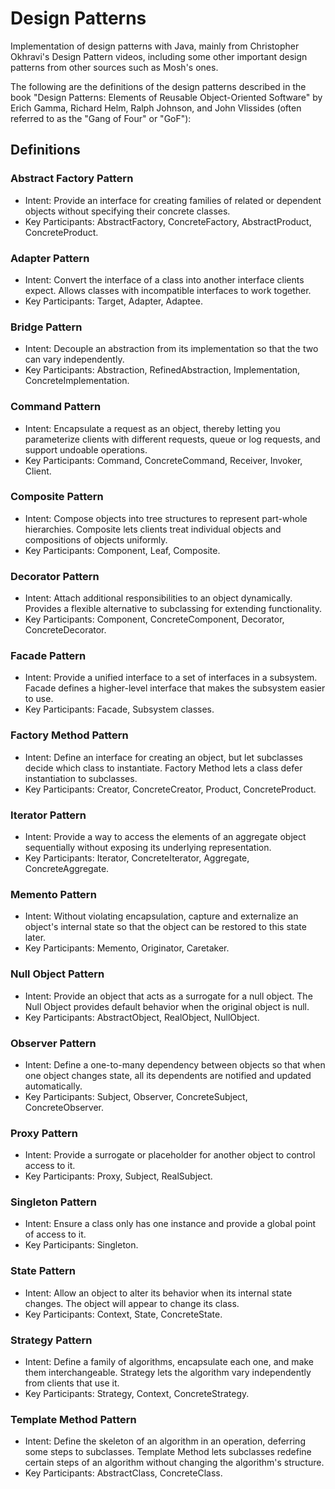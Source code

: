 # Design Patterns

Implementation of design patterns with Java, mainly from Christopher Okhravi's Design Pattern videos, including some other important design patterns from other sources such as Mosh's ones.

The following are the definitions of the design patterns described in the book "Design Patterns: Elements of Reusable Object-Oriented Software" by Erich Gamma, Richard Helm, Ralph Johnson, and John Vlissides (often referred to as the "Gang of Four" or "GoF"):

## Definitions

### Abstract Factory Pattern

- Intent: Provide an interface for creating families of related or dependent objects without specifying their concrete classes.
- Key Participants: AbstractFactory, ConcreteFactory, AbstractProduct, ConcreteProduct.

### Adapter Pattern

- Intent: Convert the interface of a class into another interface clients expect. Allows classes with incompatible interfaces to work together.
- Key Participants: Target, Adapter, Adaptee.

### Bridge Pattern

- Intent: Decouple an abstraction from its implementation so that the two can vary independently.
- Key Participants: Abstraction, RefinedAbstraction, Implementation, ConcreteImplementation.

### Command Pattern

- Intent: Encapsulate a request as an object, thereby letting you parameterize clients with different requests, queue or log requests, and support undoable operations.
- Key Participants: Command, ConcreteCommand, Receiver, Invoker, Client.

### Composite Pattern

- Intent: Compose objects into tree structures to represent part-whole hierarchies. Composite lets clients treat individual objects and compositions of objects uniformly.
- Key Participants: Component, Leaf, Composite.

### Decorator Pattern

- Intent: Attach additional responsibilities to an object dynamically. Provides a flexible alternative to subclassing for extending functionality.
- Key Participants: Component, ConcreteComponent, Decorator, ConcreteDecorator.

### Facade Pattern

- Intent: Provide a unified interface to a set of interfaces in a subsystem. Facade defines a higher-level interface that makes the subsystem easier to use.
- Key Participants: Facade, Subsystem classes.

### Factory Method Pattern

- Intent: Define an interface for creating an object, but let subclasses decide which class to instantiate. Factory Method lets a class defer instantiation to subclasses.
- Key Participants: Creator, ConcreteCreator, Product, ConcreteProduct.

### Iterator Pattern

- Intent: Provide a way to access the elements of an aggregate object sequentially without exposing its underlying representation.
- Key Participants: Iterator, ConcreteIterator, Aggregate, ConcreteAggregate.

### Memento Pattern

- Intent: Without violating encapsulation, capture and externalize an object's internal state so that the object can be restored to this state later.
- Key Participants: Memento, Originator, Caretaker.

### Null Object Pattern

- Intent: Provide an object that acts as a surrogate for a null object. The Null Object provides default behavior when the original object is null.
- Key Participants: AbstractObject, RealObject, NullObject.

### Observer Pattern

- Intent: Define a one-to-many dependency between objects so that when one object changes state, all its dependents are notified and updated automatically.
- Key Participants: Subject, Observer, ConcreteSubject, ConcreteObserver.

### Proxy Pattern

- Intent: Provide a surrogate or placeholder for another object to control access to it.
- Key Participants: Proxy, Subject, RealSubject.

### Singleton Pattern

- Intent: Ensure a class only has one instance and provide a global point of access to it.
- Key Participants: Singleton.

### State Pattern

- Intent: Allow an object to alter its behavior when its internal state changes. The object will appear to change its class.
- Key Participants: Context, State, ConcreteState.

### Strategy Pattern

- Intent: Define a family of algorithms, encapsulate each one, and make them interchangeable. Strategy lets the algorithm vary independently from clients that use it.
- Key Participants: Strategy, Context, ConcreteStrategy.

### Template Method Pattern

- Intent: Define the skeleton of an algorithm in an operation, deferring some steps to subclasses. Template Method lets subclasses redefine certain steps of an algorithm without changing the algorithm's structure.
- Key Participants: AbstractClass, ConcreteClass.
